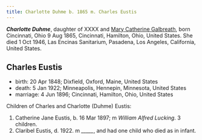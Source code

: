 ```yaml
---
title: Charlotte Duhme b. 1865 m. Charles Eustis
---
```

***Charlotte Duhme***, daughter of XXXX and [Mary Catherine Galbreath](galbreath-mary-catharine-1837.md), born Cincinnati, Ohio  9 Aug 1865, Cincinnati, Hamilton, Ohio, United States.   She died 1 Oct 1946, Las Encinas Sanitarium, Pasadena, Los Angeles, California, United States.

## Charles Eustis

- birth: 20 Apr 1848; Dixfield, Oxford, Maine, United States
- death: 5 Jan 1922; Minneapolis, Hennepin, Minnesota, United States
- marriage: 4 Jun 1896; Cincinnati, Hamilton, Ohio, United States

Children of Charles and Charlotte (Duhme) Eustis:

1. Catherine Jane Eustis, b. 16 Mar 1897; m *William Alfred Lucking*.  3 children.
2. Claribel Eustis, d. 1922. m  *_____*, and had one child who died as in infant.
